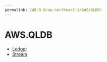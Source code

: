```yaml
---
permalink: /48.0.0/ap-northeast-1/AWS/QLDB/
---
```


# AWS.QLDB



* [Ledger](Ledger.md)
* [Stream](Stream.md)